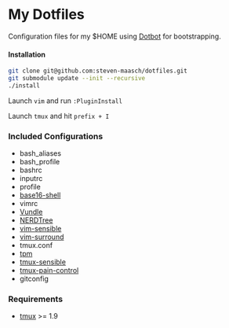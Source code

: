 My Dotfiles
================

Configuration files for my $HOME using [Dotbot][dotbot] for bootstrapping.

#### Installation
```bash
git clone git@github.com:steven-maasch/dotfiles.git
git submodule update --init --recursive
./install
```
Launch `vim` and run `:PluginInstall`

Launch `tmux` and hit `prefix + I`

### Included Configurations
+ bash_aliases
+ bash_profile
+ bashrc
+ inputrc
+ profile
+ [base16-shell][base16_shell]
+ vimrc
 + [Vundle][vundle]
 + [NERDTree][nerdtree]
 + [vim-sensible][vim_sensible]
 + [vim-surround][vim_surround]
+ tmux.conf
 + [tpm][tmux_tpm]
 + [tmux-sensible][tmux_sensible]
 + [tmux-pain-control][tmux_pain_control]
+ gitconfig

### Requirements
+ [tmux] >= 1.9

[dotbot]: https://github.com/anishathalye/dotbot/
[tmux_tpm]: https://github.com/tmux-plugins/tpm
[tmux_pain_control]: https://github.com/tmux-plugins/tmux-pain-control
[tmux_sensible]: https://github.com/tmux-plugins/tmux-pain-control
[nerdtree]: https://github.com/scrooloose/nerdtree
[vundle]: https://github.com/gmarik/Vundle.vim
[vim_sensible]: https://github.com/tpope/vim-sensible
[vim_surround]: https://github.com/tpope/vim-surround
[base16_shell]: https://github.com/chriskempson/base16-shell
[tmux]: http://tmux.sourceforge.net/
